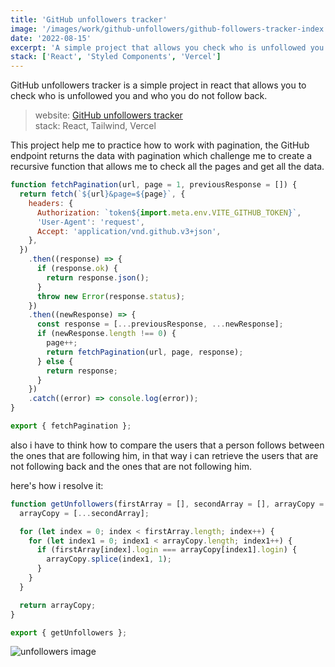```yaml
---
title: 'GitHub unfollowers tracker'
image: '/images/work/github-unfollowers/github-followers-tracker-index.png'
date: '2022-08-15'
excerpt: 'A simple project that allows you check who is unfollowed you and who you do not follow back'
stack: ['React', 'Styled Components', 'Vercel']
---
```


GitHub unfollowers tracker is a simple project in react that allows you to check who is unfollowed you and who you do not follow back.

> website: [GitHub unfollowers tracker](https://git-hub-unfollower-tracker.vercel.app)  
> stack: React, Tailwind, Vercel

This project help me to practice how to work with pagination, the GitHub endpoint returns the data with pagination which challenge me to create a recursive function that allows me to check all the pages and get all the data.

```js
function fetchPagination(url, page = 1, previousResponse = []) {
  return fetch(`${url}&page=${page}`, {
    headers: {
      Authorization: `token${import.meta.env.VITE_GITHUB_TOKEN}`,
      'User-Agent': 'request',
      Accept: 'application/vnd.github.v3+json',
    },
  })
    .then((response) => {
      if (response.ok) {
        return response.json();
      }
      throw new Error(response.status);
    })
    .then((newResponse) => {
      const response = [...previousResponse, ...newResponse];
      if (newResponse.length !== 0) {
        page++;
        return fetchPagination(url, page, response);
      } else {
        return response;
      }
    })
    .catch((error) => console.log(error));
}

export { fetchPagination };
```

also i have to think how to compare the users that a person follows between the ones that are following him, in that way i can retrieve the users that are not following back and the ones that are not following him.

here's how i resolve it:

```js
function getUnfollowers(firstArray = [], secondArray = [], arrayCopy = []) {
  arrayCopy = [...secondArray];

  for (let index = 0; index < firstArray.length; index++) {
    for (let index1 = 0; index1 < arrayCopy.length; index1++) {
      if (firstArray[index].login === arrayCopy[index1].login) {
        arrayCopy.splice(index1, 1);
      }
    }
  }

  return arrayCopy;
}

export { getUnfollowers };
```

![unfollowers image](/images/work/github-unfollowers/github-followers-tracker-search.png)
